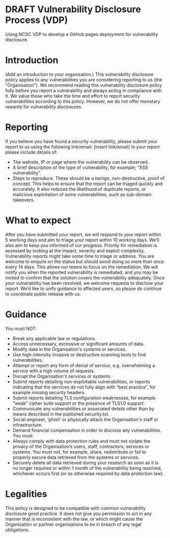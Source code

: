 # DRAFT Vulnerability Disclosure Process (VDP)
Using NCSC VDP to develop a GitHub pages deployment for vulnerability disclosure.

# Introduction
(Add an introduction to your organisation.)
This vulnerability disclosure policy applies to any vulnerabilities you are considering
reporting to us (the "Organisation"). We recommend reading this vulnerability
disclosure policy fully before you report a vulnerability and always acting in
compliance with it.
We value those who take the time and effort to report security vulnerabilities
according to this policy. However, we do not offer monetary rewards for vulnerability
disclosures.

# Reporting
If you believe you have found a security vulnerability, please submit your report to us
using the following link/email:
[insert link/email]
In your report please include details of:
* The website, IP or page where the vulnerability can be observed.
* A brief description of the type of vulnerability, for example; “XSS vulnerability”.
* Steps to reproduce. These should be a benign, non-destructive, proof of concept. This
helps to ensure that the report can be triaged quickly and accurately. It also reduces
the likelihood of duplicate reports, or malicious exploitation of some vulnerabilities,
such as sub-domain takeovers.

# What to expect
After you have submitted your report, we will respond to your report within 5 working
days and aim to triage your report within 10 working days. We’ll also aim to keep you
informed of our progress.
Priority for remediation is assessed by looking at the impact, severity and exploit
complexity. Vulnerability reports might take some time to triage or address. You are
welcome to enquire on the status but should avoid doing so more than once every 14
days. This allows our teams to focus on the remediation.
We will notify you when the reported vulnerability is remediated, and you may be
invited to confirm that the solution covers the vulnerability adequately.
Once your vulnerability has been resolved, we welcome requests to disclose your report.
We’d like to unify guidance to affected users, so please do continue to coordinate
public release with us.

# Guidance
You must NOT:
* Break any applicable law or regulations.
* Access unnecessary, excessive or significant amounts of data.
* Modify data in the Organisation's systems or services.
* Use high-intensity invasive or destructive scanning tools to find vulnerabilities.
* Attempt or report any form of denial of service, e.g. overwhelming a service with a
high volume of requests.
* Disrupt the Organisation's services or systems.
* Submit reports detailing non-exploitable vulnerabilities, or reports indicating that
the services do not fully align with “best practice”, for example missing security
headers.
* Submit reports detailing TLS configuration weaknesses, for example “weak” cipher
suite support or the presence of TLS1.0 support.
* Communicate any vulnerabilities or associated details other than by means described
in the published security.txt.
* Social engineer, ‘phish’ or physically attack the Organisation's staff or
infrastructure.
* Demand financial compensation in order to disclose any vulnerabilities.
You must:
* Always comply with data protection rules and must not violate the privacy of the
Organisation’s users, staff, contractors, services or systems. You must not, for
example, share, redistribute or fail to properly secure data retrieved from the systems
or services.
* Securely delete all data retrieved during your research as soon as it is no longer
required or within 1 month of the vulnerability being resolved, whichever occurs first
(or as otherwise required by data protection law).

# Legalities
This policy is designed to be compatible with common vulnerability disclosure good
practice. It does not give you permission to act in any manner that is inconsistent
with the law, or which might cause the Organisation or partner organisations to be in
breach of any legal obligations.
